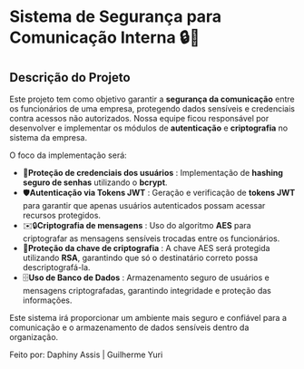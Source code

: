 # Sistema de Segurança para Comunicação Interna 🔒💬

## Descrição do Projeto

Este projeto tem como objetivo garantir a **segurança da comunicação** entre os funcionários de uma empresa, protegendo dados sensíveis e credenciais contra acessos não autorizados. Nossa equipe ficou responsável por desenvolver e implementar os módulos de **autenticação** e **criptografia** no sistema da empresa.

O foco da implementação será:

- 🔐**Proteção de credenciais dos usuários** : Implementação de **hashing seguro de senhas** utilizando o **bcrypt**.
- 🛡️**Autenticação via Tokens JWT** : Geração e verificação de **tokens JWT** para garantir que apenas usuários autenticados possam acessar recursos protegidos.
- ✉️🔒**Criptografia de mensagens** : Uso do algoritmo **AES** para criptografar as mensagens sensíveis trocadas entre os funcionários.
- 🔑**Proteção da chave de criptografia** : A chave AES será protegida utilizando **RSA**, garantindo que só o destinatário correto possa descriptografá-la.
- 🗄️**Uso de Banco de Dados** : Armazenamento seguro de usuários e mensagens criptografadas, garantindo integridade e proteção das informações.

Este sistema irá proporcionar um ambiente mais seguro e confiável para a comunicação e o armazenamento de dados sensíveis dentro da organização.


Feito por: Daphiny Assis | Guilherme Yuri
